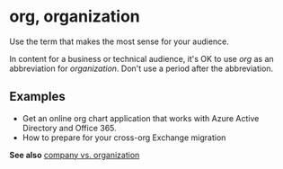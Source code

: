 # org, organization

Use the term that makes the most sense for your audience.  

In content for a business or technical audience, it's OK to use *org* as an abbreviation for *organization*. 
Don't use a period after the abbreviation.

## Examples

- Get an online org chart application that works with Azure Active Directory and Office 365.  
- How to prepare for your cross-org Exchange migration

**See also** [company vs. organization](../c/company-vs-organization.md)
